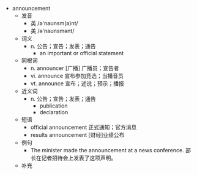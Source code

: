 - announcement
  - 发音
    - 英 /ə'naʊnsm(ə)nt/
    - 美 /ə'naʊnsmənt/
  - 词义
    - n. 公告；宣告；发表；通告
      - an important or official statement
  - 同根词
    - n. announcer [广播] 广播员；宣告者
    - vi. announce 宣布参加竞选；当播音员
    - vt. announce 宣布；述说；预示；播报
  - 近义词
    - n. 公告；宣告；发表；通告
      - publication
      - declaration
  - 短语
    - official announcement 正式通知；官方消息
    - results announcement [财经]业绩公布
  - 例句
    - The minister made the announcement at a news conference. 部长在记者招待会上发表了这项声明。
  - 补充
